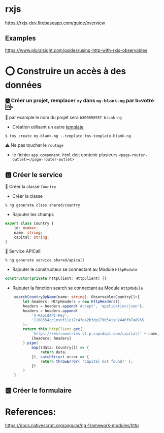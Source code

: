 # rxjs

https://rxjs-dev.firebaseapp.com/guide/overview


## Examples

https://www.pluralsight.com/guides/using-http-with-rxjs-observables


# :o: Construire un accès à des données

### :a: Créer un projet, remplacer `my` dans `my-blank-ng` par b`<`votre :id:`>`

:pushpin: par example le nom du projet sera `b300098957-blank-ng` 

* Création utilisant un autre [template](https://github.com/NativeScript/nativescript-app-templates)

```
$ tns create my-blank-ng --template tns-template-blank-ng
```

:warning: Ne pas toucher le `routage` 

* le fichier `app.component.html` doit contenir plusieurs `<page-router-outlet></page-router-outlet>`

## :b: Créer le service

:pushpin: Créer la classe `Country`

* Créer la classe

```
% ng generate class shared/country
```


* Rajouter les champs

```typescript
export class Country {
    id: number;
    name: string;
    capital: string;
}
```

:pushpin: Service APICall

```
% ng generate service shared/apicall
```


* Rajouter le constructeur se connectant au Module `HttpModule`

```typescript
constructor(private httpClient: HttpClient) {}
```

* Rajouter la fonction search se connectant au Module `HttpModule`

```typescript
    searchCountryByName(name: string): Observable<Country[]>{
        let headers: HttpHeaders = new HttpHeaders();
        headers = headers.append('Accept', 'application/json');
        headers = headers.append(
            'X-RapidAPI-Key',
            '1108554cc1mshf11c17c4fea2b3dp179054jsn2446fb7a8965'
        );
        return this.httpClient.get(
            `https://restcountries-v1.p.rapidapi.com/capital/` + name,
            {headers: headers}
        ).pipe(
            map((data: Country[]) => {
                return data;
            }), catchError( error => {
                return throwError( 'Capital not found!' );
            })
        )
    }
```

## :ab: Créer le formulaire




# References:

https://docs.nativescript.org/angular/ng-framework-modules/http
